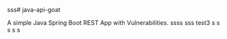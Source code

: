 sss# java-api-goat

A simple Java Spring Boot REST App with Vulnerabilities.
ssss
sss
test3
s
s
s
s
s
